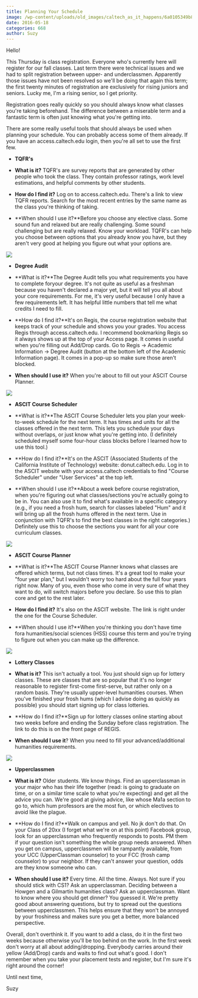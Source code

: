 ```yaml
---
title: Planning Your Schedule
image: /wp-content/uploads/old_images/caltech_as_it_happens/6a0105349b8251970b01b8d1e6bd23970c.png
date: 2016-05-18
categories: 668
author: Suzy
---
```



Hello!

This Thursday is class registration. Everyone who's currently here will register for our fall classes. Last term there were technical issues and we had to split registration between upper- and underclassmen. Apparently those issues have not been resolved so we'll be doing that again this term; the first twenty minutes of registration are exclusively for rising juniors and seniors. Lucky me, I'm a rising senior, so I get priority.

Registration goes really quickly so you should always know what classes you're taking beforehand. The difference between a miserable term and a fantastic term is often just knowing what you're getting into.

There are some really useful tools that should always be used when planning your schedule. You can probably access some of them already. If you have an access.caltech.edu login, then you're all set to use the first few.

- **TQFR's**

- **What is it?** TQFR's are survey reports that are generated by other people who took the class. They contain professor ratings, work level estimations, and helpful comments by other students.

- **How do I find it?** Log on to access.caltech.edu. There's a link to view TQFR reports. Search for the most recent entries by the same name as the class you're thinking of taking.

- **When should I use it?**Before you choose any elective class. Some sound fun and relaxed but are really challenging. Some sound challenging but are really relaxed. Know your workload. TQFR's can help you choose between options that you already know you have, but they aren't very good at helping you figure out what your options are.


![](/old_images/caltech_as_it_happens/6a0105349b8251970b01b8d1e6c5b6970c.png)

- **Degree Audit**

- **What is it?**The Degree Audit tells you what requirements you have to complete foryour degree. It's not quite as useful as a freshman because you haven't declared a major yet, but it will tell you all about your core requirements. For me, it's very useful because I only have a few requirements left. It has helpful little numbers that tell me what credits I need to fill.

- **How do I find it?**It's on Regis, the course registration website that keeps track of your schedule and shows you your grades. You access Regis through access.caltech.edu. I recommend bookmarking Regis so it always shows up at the top of your Access page. It comes in useful when you're filling out Add/Drop cards. Go to Regis -&gt; Academic Information -&gt; Degree Audit (button at the bottom left of the Academic Information page). It comes in a pop-up so make sure those aren't blocked.

- **When should I use it?** When you're about to fill out your ASCIT Course Planner.


![](/old_images/caltech_as_it_happens/6a0105349b8251970b01b7c85cf8d9970b.png)

- **ASCIT Course Scheduler**

- **What is it?**The ASCIT Course Scheduler lets you plan your week-to-week schedule for the next term. It has times and units for all the classes offered in the next term. This lets you schedule your days without overlaps, or just know what you're getting into. (I definitely scheduled myself some four-hour class blocks before I learned how to use this tool.)
- **How do I find it?**It's on the ASCIT (Associated Students of the California Institute of Technology) website: donut.caltech.edu. Log in to the ASCIT website with your access.caltech credentials to find "Course Scheduler" under "User Services" at the top left.

- **When should I use it?**About a week before course registration, when you're figuring out what classes/sections you're actually going to be in. You can also use it to find what's available in a specific category (e.g., if you need a frosh hum, search for classes labeled "Hum" and it will bring up all the frosh hums offered in the next term. Use in conjunction with TQFR's to find the best classes in the right categories.) Definitely use this to choose the sections you want for all your core curriculum classes.


![](/old_images/caltech_as_it_happens/6a0105349b8251970b01b8d1e6c5f6970c.png)

- **ASCIT Course Planner**

- **What is it?**The ASCIT Course Planner knows what classes are offered which terms, but not class times. It's a great tool to make your "four year plan," but I wouldn't worry too hard about the full four years right now. Many of you, even those who come in very sure of what they want to do, will switch majors before you declare. So use this to plan core and get to the rest later.

- **How do I find it?** It's also on the ASCIT website. The link is right under the one for the Course Scheduler.

- **When should I use it?**When you're thinking you don't have time fora humanities/social sciences (HSS) course this term and you're trying to figure out when you can make up the difference.


![](/old_images/caltech_as_it_happens/6a0105349b8251970b01b8d1e6fe73970c.png)

- **Lottery Classes**

- **What is it?** This isn't actually a tool. You just should sign up for lottery classes. These are classes that are so popular that it's no longer reasonable to register first-come first-serve, but rather only on a random basis. They're usually upper-level humanities courses. When you've finished your frosh hums (which I advise doing as quickly as possible) you should start signing up for class lotteries.

- **How do I find it?**Sign up for lottery classes online starting about two weeks before and ending the Sunday before class registration. The link to do this is on the front page of REGIS.

- **When should I use it**? When you need to fill your advanced/additional humanities requirements.


![](/old_images/caltech_as_it_happens/6a0105349b8251970b01b7c85cf9a7970b.jpg)

- **Upperclassmen**

- **What is it?** Older students. We know things. Find an upperclassman in your major who has their life together (read: is going to graduate on time, or on a similar time scale to what you're expecting) and get all the advice you can. We're good at giving advice, like whose Ma1a section to go to, which hum professors are the most fun, or which electives to avoid like the plague.

- **How do I find it?**Walk on campus and yell. No jk don't do that. On your Class of 20xx (I forget what we're on at this point) Facebook group, look for an upperclassman who frequently responds to posts. PM them if your question isn't something the whole group needs answered. When you get on campus, upperclassmen will be rampantly available, from your UCC (UpperClassman counselor) to your FCC (frosh camp counselor) to your neighbor. If they can't answer your question, odds are they know someone who can.

- **When should I use it?** Every time. All the time. Always. Not sure if you should stick with CS1? Ask an upperclassman. Deciding between a Howgen and a Gilmartin humanities class? Ask an upperclassman. Want to know where you should get dinner? You guessed it. We're pretty good about answering questions, but try to spread out the questions between upperclassmen. This helps ensure that they won't be annoyed by your froshiness and makes sure you get a better, more balanced perspective.

Overall, don't overthink it. If you want to add a class, do it in the first two weeks because otherwise you'll be too behind on the work. In the first week don't worry at all about adding/dropping. Everybody carries around their yellow (Add/Drop) cards and waits to find out what's good. I don't remember when you take your placement tests and register, but I'm sure it's right around the corner!

Until next time,

Suzy


